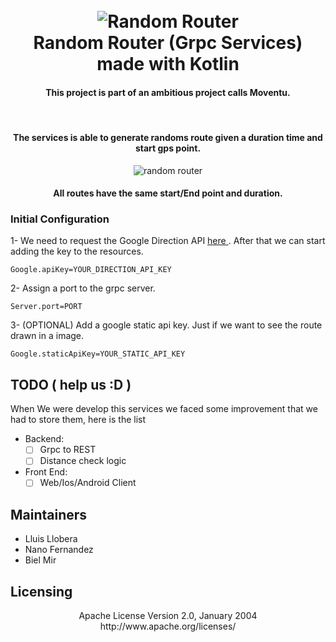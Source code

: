 <h1 align="center">
  <br>
  <img src="https://github.com/BLMir/RandomRouter/blob/readme/img/MoventuRamdomRoutersmall.png?raw=true" alt="Random Router"></a>
  <br>
  Random Router (Grpc Services) made with Kotlin
  <h4 align="center">This project is part of an ambitious project calls Moventu.</h4>
  <br>
</h1>

<h4 align="center">The services is able to generate randoms route given a duration time and start gps point.</h4>

<p align="center">
  <img alt="random router" src="https://media.giphy.com/media/l1fRfBh53oBVnC5xqu/giphy.gif">
</p>
<h4 align="center">All routes have the same start/End point and duration.</h4>

### Initial Configuration

1- We need to request the Google Direction API <a href="https://developers.google.com/maps/documentation/directions/start"> here </a>.
After that we can start adding the key to the resources.
```shell
Google.apiKey=YOUR_DIRECTION_API_KEY
```
2- Assign a port to the grpc server.
```shell
Server.port=PORT
```
3- (OPTIONAL) Add a google static api key. Just if we want to see the route drawn in a image.
```shell
Google.staticApiKey=YOUR_STATIC_API_KEY
```

## TODO ( help us :D )

When We were develop this services we faced some improvement that we had to store them, here is the list 

- Backend:
  - [ ] Grpc to REST
  - [ ] Distance check logic
- Front End:
  - [ ] Web/Ios/Android Client 
  
## Maintainers

- Lluis Llobera
- Nano Fernandez
- Biel Mir

## Licensing

<p align="center">Apache License
Version 2.0, January 2004
http://www.apache.org/licenses/</p>
